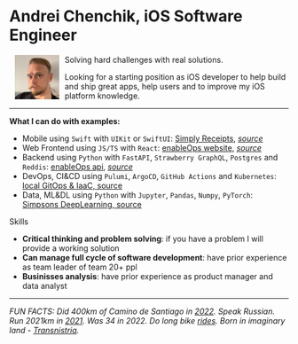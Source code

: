 # Andrei Chenchik, iOS Software Engineer
<img align="left" width=80 src="./images/andrei.jpg" style="margin: 0 10px" >

Solving hard challenges with real solutions.  

Looking for a starting position as iOS developer to help build and ship great apps, help users and to improve my iOS platform knowledge.



---

**What I can do with examples:**
- Mobile using `Swift` with `UIKit` or `SwiftUI`: [Simply Receipts](https://chenchik.me/simply-receipts.html), [*source*](https://github.com/AndreiChenchik/receipt)
- Web Frontend using `JS/TS` with `React`: [enableOps website](https://enableops.io), [*source*](https://github.com/enableops/enableops.github.io/tree/main/src/components)
- Backend using `Python` with `FastAPI`, `Strawberry GraphQL`, `Postgres` and `Reddis`: [enableOps api](https://api.enableops.io/docs), [*source*](https://github.com/enableops/api-service)
- DevOps, CI&CD using `Pulumi`, `ArgoCD`, `GitHub Actions` and `Kubernetes`: [local GitOps & IaaC, source](https://github.com/AndreiChenchik/local-cluster)
- Data, ML&DL using `Python` with `Jupyter`, `Pandas`, `Numpy`, `PyTorch`: [Simpsons DeepLearning, source](https://github.com/AndreiChenchik/dlschool/blob/main/14.1%20%D0%94%D0%BE%D0%BC%D0%B0%D1%88%D0%BD%D0%B5%D0%B5%20%D0%B7%D0%B0%D0%B4%D0%B0%D0%BD%D0%B8%D0%B5.%20%D0%BA%D0%BB%D0%B0%D1%81%D1%81%D0%B8%D1%84%D0%B8%D0%BA%D0%B0%D1%86%D0%B8%D1%8F%20%D0%A1%D0%B8%D0%BC%D0%BF%D1%81%D0%BE%D0%BD%D0%BE%D0%B2/simpsons_resnet50.ipynb)

Skills
- **Critical thinking and problem solving**: if you have a problem I will provide a working solution
- **Can manage full cycle of software development**: have prior experience as team leader of team 20+ ppl
- **Businisses analysis**: have prior experience as product manager and data analyst

---



*FUN FACTS: Did 400km of Camino de Santiago in [2022](https://storyteller.fit/album/384). Speak Russian. Run 2021km in [2021](https://www.strava.com/athletes/44250763). Was 34 in 2022. Do long bike [rides](https://www.strava.com/activities/4836441053). Born in imaginary land - [Transnistria](https://en.wikipedia.org/wiki/Transnistria).*